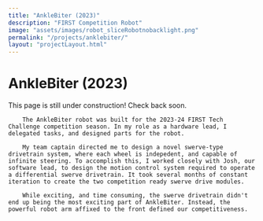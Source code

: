 ```yaml
---
title: "AnkleBiter (2023)"
description: "FIRST Competition Robot"
image: "assets/images/robot_sliceRobotnobacklight.png"
permalink: "/projects/anklebiter/"
layout: "projectLayout.html"
---
```


# AnkleBiter (2023)
<div class="project-content-wrapper">
        This page is still under construction! Check back soon. 

        The AnkleBiter robot was built for the 2023-24 FIRST Tech Challenge competition season. In my role as a hardware lead, I delegated tasks, and designed parts for the robot. 

        My team captain directed me to design a novel swerve-type drivetrain system, where each wheel is indepedent, and capable of infinite steering. To accomplish this, I worked closely with Josh, our software lead, to design the motion control system required to operate a differential swerve drivetrain. It took several months of constant iteration to create the two competition ready swerve drive modules.

        While exciting, and time consuming, the swerve drivetrain didn't end up being the most exciting part of AnkleBiter. Instead, the powerful robot arm affixed to the front defined our competitiveness.  
</div>